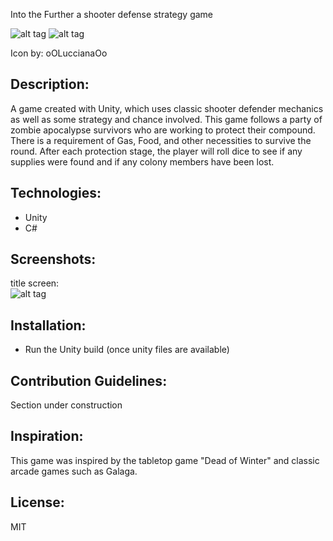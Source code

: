 Into the Further
a shooter defense strategy game

![alt tag](http://i.imgur.com/rHhpty1.gif)
![alt tag](http://i.imgur.com/zmR23Lr.gif)

Icon by: oOLuccianaOo

Description:
---------------
A game created with Unity, which uses classic shooter defender mechanics as well as some strategy and chance involved. This game follows a party of zombie apocalypse survivors who are working to protect their compound. There is a requirement of Gas, Food, and other necessities to survive the round. After each protection stage, the player will roll dice to see if any supplies were found and if any colony members have been lost.

Technologies:
---------------
+ Unity
+ C#

Screenshots:
---------------
title screen:<br />
![alt tag](http://i.imgur.com/H81hFl6.gif)

Installation:
---------------
+ Run the Unity build (once unity files are available)

Contribution Guidelines:
---------------
Section under construction

Inspiration:
---------------
This game was inspired by the tabletop game "Dead of Winter" and classic arcade games such as Galaga.

License:
---------------
MIT
